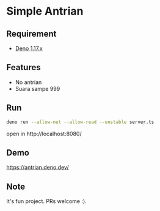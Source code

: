 # Simple Antrian

## Requirement
- [Deno 1.17.x](https://deno.land/)

## Features

- No antrian
- Suara sampe 999

## Run

```bash
deno run --allow-net --allow-read --unstable server.ts
```

open in http://localhost:8080/

## Demo

https://antrian.deno.dev/

## Note
It's fun project. PRs welcome :).
